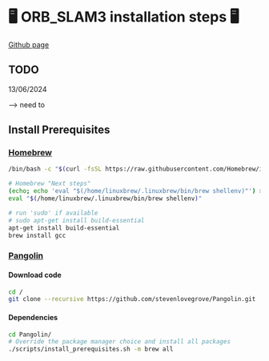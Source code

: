 <!-- https://github.com/Talzoor/TB3_RPI4_WS -->
# :desktop_computer: ORB_SLAM3 installation steps :desktop_computer:

[Github page](https://github.com/UZ-SLAMLab/ORB_SLAM3?tab=readme-ov-file)

## TODO

13/06/2024

--> need to 

## Install Prerequisites

### [Homebrew](https://brew.sh/)

```bash
/bin/bash -c "$(curl -fsSL https://raw.githubusercontent.com/Homebrew/install/HEAD/install.sh)"
```

```bash
# Homebrew "Next steps"
(echo; echo 'eval "$(/home/linuxbrew/.linuxbrew/bin/brew shellenv)"') >> /root/.bashrc
eval "$(/home/linuxbrew/.linuxbrew/bin/brew shellenv)"

# run 'sudo' if available
# sudo apt-get install build-essential
apt-get install build-essential
brew install gcc
```

### [Pangolin](https://github.com/stevenlovegrove/Pangolin)

#### Download code

```bash
cd /
git clone --recursive https://github.com/stevenlovegrove/Pangolin.git
```

#### Dependencies

```bash
cd Pangolin/
# Override the package manager choice and install all packages
./scripts/install_prerequisites.sh -m brew all

```

